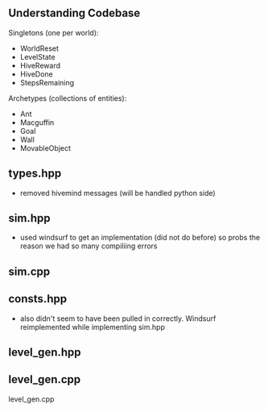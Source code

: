 ## Understanding Codebase

Singletons (one per world):

- WorldReset
- LevelState
- HiveReward
- HiveDone
- StepsRemaining

Archetypes (collections of entities):

- Ant
- Macguffin
- Goal
- Wall
- MovableObject

## types.hpp

- removed hivemind messages (will be handled python side)

## sim.hpp

- used windsurf to get an implementation (did not do before) so probs the reason we had so many compiliing errors

## sim.cpp

## consts.hpp

- also didn't seem to have been pulled in correctly. Windsurf reimplemented while implementing sim.hpp

## level_gen.hpp

## level_gen.cpp

level_gen.cpp

